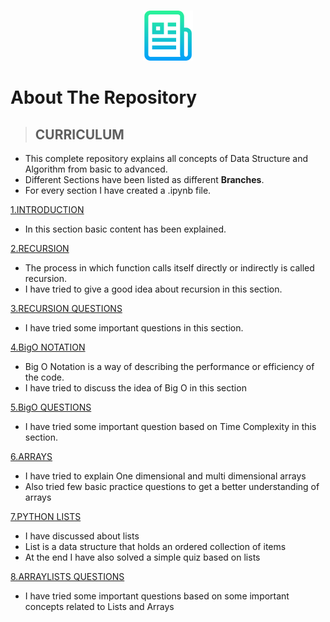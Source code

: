 <!-- PROJECT LOGO -->
<br />
<p align="center">
  <a href="https://github.com/priyanshty19/Python-DSA">
    <img src="images/logo.png" alt="Logo" width="80" height="80">
  </a>


<!-- ABOUT THE REPOSITORY -->
# About The Repository
> ## CURRICULUM
  - This complete repository explains all concepts of Data Structure and Algorithm from basic to advanced.
  - Different Sections have been listed as different **Branches**.
  - For every section I have created a .ipynb file.
  
  
  <a href="https://github.com/priyanshty19/Python-DSA/tree/1.Introduction">1.INTRODUCTION</a>
  - In this section basic content has been explained.
  
  <a href="https://github.com/priyanshty19/Python-DSA/tree/2.Recursion">2.RECURSION</a>
  - The process in which function calls itself directly or indirectly is called recursion.
  - I have tried to give a good idea about recursion in this section.
  
  <a href="https://github.com/priyanshty19/Python-DSA/tree/3.Recursion_Questions">3.RECURSION QUESTIONS</a>
  - I have tried some important questions in this section.
  
  <a href="https://github.com/priyanshty19/Python-DSA/tree/4.BigO_Notation">4.BigO NOTATION</a>
  - Big O Notation is a way of describing the performance or efficiency of the code.
  - I have tried to discuss the idea of Big O in this section
  
  <a href="https://github.com/priyanshty19/Python-DSA/tree/5.BigO_Questions">5.BigO QUESTIONS</a>
  - I have tried some important question based on Time Complexity in this section.
  
  <a href="https://github.com/priyanshty19/Python-DSA/tree/6.Arrays">6.ARRAYS</a>
  - I have tried to explain One dimensional and multi dimensional arrays
  - Also tried few basic practice questions to get a better understanding of arrays
 
  <a href="https://github.com/priyanshty19/Python-DSA/tree/7.Python_List">7.PYTHON LISTS</a>
  - I have discussed about lists 
  - List is a data structure that holds an ordered collection of items
  - At the end I have also solved a simple quiz based on lists 
  
  <a href="https://github.com/priyanshty19/Python-DSA/tree/8.ArrayList_Questions">8.ARRAYLISTS QUESTIONS</a>
  - I have tried some important questions based on some important concepts related to Lists and Arrays
  
<!--   <a href="">9.DICTIONARIES</a>
  -
  -
   -->
<!--   <a href="">10.TUPLES</a>
  -
  -
   -->
  

